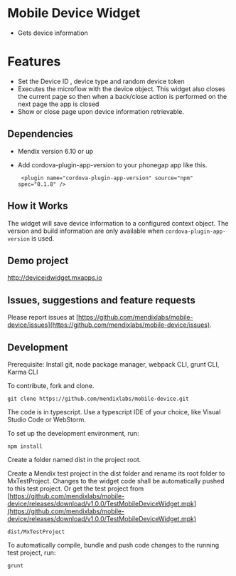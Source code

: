 # Mobile Device Widget
* Gets device information

# Features
* Set the Device ID , device type and random device token
* Executes the microflow with the device object. This widget also closes the current page so then when a back/close action is performed on the next page the app is closed
* Show or close page upon device information retrievable.

## Dependencies
* Mendix version 6.10 or up
* Add cordova-plugin-app-version to your phonegap app like this.

    ` <plugin name="cordova-plugin-app-version" source="npm" spec="0.1.8" />`

## How it Works
The widget will save device information to a configured context object. The version and build
information are only available when `cordova-plugin-app-version` is used.

## Demo project
http://deviceidwidget.mxapps.io

## Issues, suggestions and feature requests
Please report issues at [https://github.com/mendixlabs/mobile-device/issues](https://github.com/mendixlabs/mobile-device/issues).


## Development
Prerequisite: Install git, node package manager, webpack CLI, grunt CLI, Karma CLI

To contribute, fork and clone.

    git clone https://github.com/mendixlabs/mobile-device.git

The code is in typescript. Use a typescript IDE of your choice, like Visual Studio Code or WebStorm.

To set up the development environment, run:

    npm install

Create a folder named dist in the project root.

Create a Mendix test project in the dist folder and rename its root folder to MxTestProject. Changes to the widget code shall be automatically pushed to this test project. Or get the test project from [https://github.com/mendixlabs/mobile-device/releases/download/v1.0.0/TestMobileDeviceWidget.mpk](https://github.com/mendixlabs/mobile-device/releases/download/v1.0.0/TestMobileDeviceWidget.mpk)

    dist/MxTestProject

To automatically compile, bundle and push code changes to the running test project, run:

    grunt
